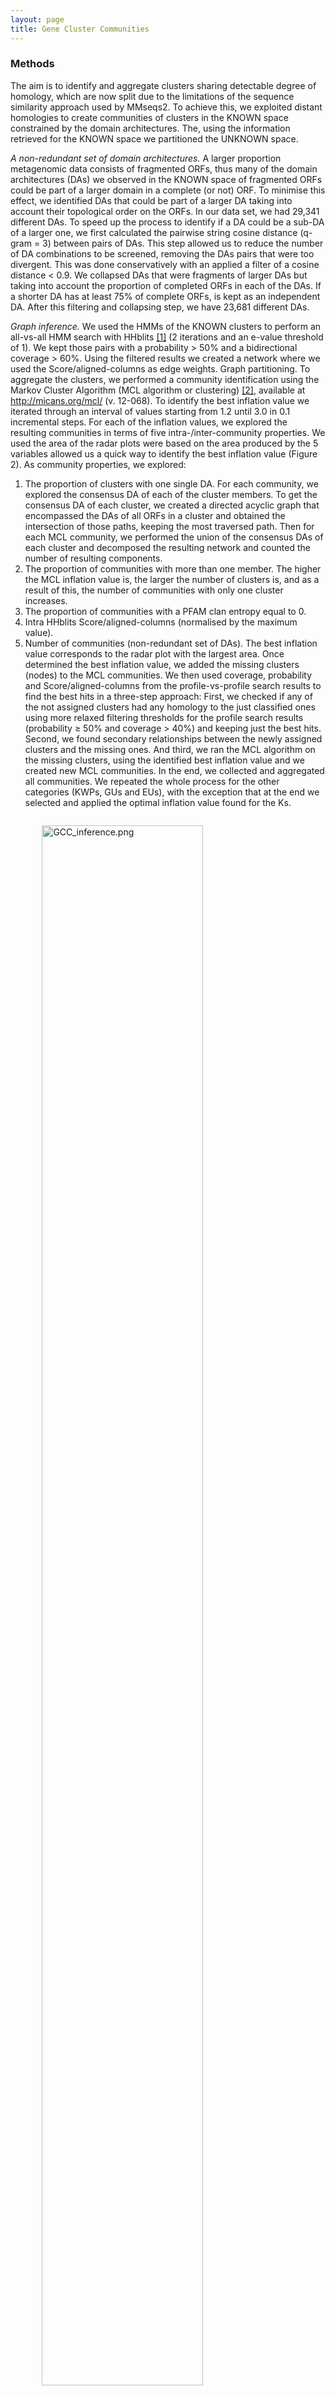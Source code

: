 ```yaml
---
layout: page
title: Gene Cluster Communities
---
```


<h3 class="section-heading  text-primary">Methods</h3>

The aim is to identify and aggregate clusters sharing detectable degree of homology, which are now split due to the limitations of the sequence similarity approach used by MMseqs2. To achieve this, we exploited distant homologies to create communities of clusters in the KNOWN space constrained by the domain architectures. The, using the information retrieved for the KNOWN space we partitioned the UNKNOWN space.

*A non-redundant set of domain architectures.*
A larger proportion metagenomic data consists of fragmented ORFs, thus many of the domain architectures (DAs) we observed in the KNOWN space of fragmented ORFs could be part of a larger domain in a complete (or not) ORF. To minimise this effect, we identified DAs that could be part of a larger DA taking into account their topological order on the ORFs. In our data set, we had 29,341 different DAs. To speed up the process to identify if a DA could be a sub-DA of a larger one, we first calculated the pairwise string cosine distance (q-gram = 3) between pairs of DAs. This step allowed us to reduce the number of DA combinations to be screened, removing the DAs pairs that were too divergent. This was done conservatively with an applied a filter of a cosine distance < 0.9. We collapsed DAs that were fragments of larger DAs but taking into account the proportion of completed ORFs in each of the DAs. If a shorter DA has at least 75% of complete ORFs, is kept as an independent DA. After this filtering and collapsing step, we have 23,681 different DAs.

*Graph inference.*
We used the HMMs of the KNOWN clusters to perform an all-vs-all HMM search with HHblits [[1]](#1) (2 iterations and an e-value threshold of 1). We kept those pairs with a probability > 50% and a bidirectional coverage > 60%. Using the filtered results we created a network where we used the Score/aligned-columns as edge weights.
Graph partitioning.
To aggregate the clusters, we performed a community identification using the Markov Cluster Algorithm (MCL algorithm or clustering) [[2]](#2), available at http://micans.org/mcl/  (v. 12-068). To identify the best inflation value we iterated through an interval of values starting from 1.2 until 3.0 in 0.1 incremental steps. For each of the inflation values, we explored the resulting communities in terms of five intra-/inter-community properties. We used the area of the radar plots were based on the area produced by the 5 variables allowed us a quick way to identify the best inflation value (Figure 2). As community properties, we explored:
1) The proportion of clusters with one single DA. For each community, we explored the consensus DA of each of the cluster members. To get the consensus DA of each cluster, we created a directed acyclic graph that encompassed the DAs of all ORFs in a cluster and obtained the intersection of those paths, keeping the most traversed path. Then for each MCL community, we performed the union of the consensus DAs of each cluster and decomposed the resulting network and counted the number of resulting components.
2) The proportion of communities with more than one member. The higher the MCL inflation value is, the larger the number of clusters is, and as a result of this, the number of communities with only one cluster increases.
3) The proportion of communities with a PFAM clan entropy equal to 0.
4) Intra HHblits Score/aligned-columns (normalised by the maximum value).
5) Number of communities (non-redundant set of DAs).
The best inflation value corresponds to the radar plot with the largest area. Once determined the best inflation value, we added the missing clusters (nodes) to the MCL communities. We then used coverage, probability and Score/aligned-columns from the profile-vs-profile search results to find the best hits in a three-step approach: First, we checked if any of the not assigned clusters had any homology to the just classified ones using more relaxed filtering thresholds for the profile search results (probability ≥ 50% and coverage > 40%) and keeping just the best hits. Second, we found secondary relationships between the newly assigned clusters and the missing ones. And third, we ran the MCL algorithm on the missing clusters, using the identified best inflation value and we created new MCL communities.
In the end, we collected and aggregated all communities. We repeated the whole process for the other categories (KWPs, GUs and EUs), with the exception that at the end we selected and applied the optimal inflation value found for the Ks.

<div class="img_container" style="width:80%; margin:2em auto;">

<img alt="GCC_inference.png" src="/img/GCC_inference.png" width="80%" heigth="">

*Radar plots used to determine the best MCL inflation value for the partitioning of the Ks into cluster components. The plots were built using a combination of five variables: 1=proportion of clusters with 1 component and 2=proportion of clusters with more than 1 member, 3=clan entropy (proportion of clusters with entropy = 0), 4=intra hhblits score-per-column (normalised by the maximum value), and 5=number of clusters (related to the non-redundant set of DAs).*

</div>


**Scripts:** [community_inference](scripts/Cluster_communities/community_inference).

Usage:
[`./community_inference/get_communities.R`](scripts/Cluster_communities/community_inference/get_communities.R)` -c `[`${PWD}/community_inference/config.yml`](scripts/Cluster_communities/community_inference/config.yml)


<h3 class="section-heading  text-primary">Results</h3>

We found that a large proportion of Ks exhibited domain architecture redundancy between clusters. This may have been caused by the limitations of the clustering method used (based on sequence similarity) to detect distant homologies and the final threshold selected (30% of similarity). An inherent property of metagenomic data is that a large proportion of ORFs are fragmented. Therefore many of the DAs observed in the KNOWN space are part of fragmented ORFs which could be part of a larger DAs of another complete/partial ORF. To minimise this, we identified DAs that could be part of a larger ones. In our dataset, we had 29,341 different domain architectures, that after the filtering and collapsing steps were reduced to 23,681 different DAs.
We determined an optimal inflation value of 2.2, corresponding to the radar plot with the largest area (Figure above), which is in agreement with the value empirically determined to be the optimal [[2]](#2) (and close the software default of 2). The inference led to a set of 283,314 communities out of ~2.9M clusters. The numbers for each category are shown in the table below:

<div class="img_container" style="width:60%; margin:2em auto;">

<img alt="k_partition_stats_eval_plot_red.png" src="/img/k_partition_stats_eval_plot_red.png" width="90%" heigth="">

*Overview of the workflow to aggregate GCs in communities. We inferred a gene cluster homology network using the results of an all-vs-all HMM gene cluster comparison with HHBLITS. The edges of the network are based on the HHblits-score/Aligned-columns. Communities are identified by an iterative screening of different MCL inflation parameters and evaluated using five different metrics that take into account the inter- and intra-community properties.*

</div>

<div class="img_container" style="width:80%; margin:2em auto;">

<img alt="GCC_res_numbers.png" src="/img/GCC_res_numbers.png" width="90%" heigth="">

*Comparison of the number of GCs and GCCs for each of the functional categories.*

</div>


<div class="img_container" style="width:90%; margin:2em auto;">

*Number of communities, clusters and ORFs for each category.*

|             |      K      |    KWP     |     GU     |    EU     |      Total      |
| ----------- | :---------: | :--------: | :--------: | :-------: | :-------------: |
| Communities |   24,181    |   64,938   |  146,100   |  48,095   |   **283,314**   |
| Clusters    |  1,050,166  |  632,453   | 1,121,809  |  135,829  |  **2,940,257**  |
| ORFs        | 172,147,128 | 30,601,694 | 54,052,275 | 3,341,257 | **260,142,354** |

</div>

<h2 class="section-heading  text-primary">Cluster communities validation</h2>

<h3 class="section-heading  text-primary">Methods</h3>

To prove the biological significance of the cluster communities, we explored how they distribute within the phylogeny of Proteorhodopsin (PR), a common and prevalent marine microbial functional protein. The hypothesis is that one community should encompass all PR reads and the clusters should subdivide the phylogeny by genus. We used the PR tree from Olson et al. [[3]](#3).
The communities validation consisted in three steps:
**1.**    We searched the proteorhodopsin HMM profiles against the K and KWP consensus sequences, using the *hmmsearch* program of the HMMER software (version 3.1b2) [[4]](#4). We filtered the results for coverage of ≥ 0.4 and e-value ≥ 1e-5. We extracted the amino acid sequences from each cluster that was recruited within the filtered results, and we used them as query sequences to be placed in the Olson et al. PR tree [[3]](#3). \
**2.**    We placed the query sequences into the MicRhode [[5]](#5) PR tree. We dereplicated the retrieved query sequences with CD-HIT (v4.6) [[6]](#6), and we removed the remaining sequences with less than 100 amino acids using SEQKIT (v0.10.1) (Shen et al. 2016). Next, we calculated the best substitution model using the EPA-NG modeltest-ng (v0.3.5) [[7]](#7) and we optimized the Olson et al. PR tree initial parameters and branch lengths using RAxML (v8.2.12) [[8]](#8). Afterwards, we performed an incremental alignment of the query sequences against the PR tree reference alignment using the PaPaRA (v2.5) software [[9]](#9). Then, we split the query alignment and the reference alignment using EPA-NG --split v0.3.5. We then combined the PR tree together with the related contextual data and the tree alignment, into a phylogenetic reference package using Taxtastic (v0.8.9), and we placed the query sequences in the tree using pplacer (v1.1.alpha19-0-g807f6f3) [[10]](#10) with the option -p (--keep-at-most) set to 20. We grafted the PR tree with the query sequences using Guppy, tool that is part of pplacer. \
**3.**    In the end, we assigned PR Supercluster affiliation to query sequences. We assigned the PR Supercluster affiliation from Olson et al. [[3]](#3) to the query sequences by calculating the Cophenetic Distance of the PR tree using the R packages ape (v5.3) [[11]](#11) and refining the decision with a custom R script that used a combination of ape (v5.3) and phanghorn v2.5.3 [[12]](#12).


Data visualization: We visualised the resulting data using the alluvial plot program from rawgraphs.io [[13]](#13).


**Scripts:** [community_validation](https://github.com/ChiaraVanni/unknowns_wkfl/tree/master/scripts/Cluster_communities/community_validation). \
 Usage: \
  `bash`[`./scripts/place_PR.sh`](scripts/Cluster_communities/community_validation/place_PR.sh)` ${PWD}/all_sequences_names_to_extract.fasta ${PWD}/all_communities_2019-03-28-144550.tsv`


In addition we explored how the cluster communities and the subset of high quality (HQ) clusters and their communties distribute among a bacterial set of ribosomal protein families. For the analysis we used the set 16 ribosomal proteins used in Méheust et al. [[14]](#14) ([ribo_markers.tsv](scripts/Cluster_communities/community_validation/ribo_markers.tsv)) in combination with the collection of bacterial single copy genes (scg) of Anvi'o [[15]](#15), that can be downloaded from [here](https://github.com/merenlab/anvio/blob/master/anvio/data/hmm/Bacteria_71/genes.txt).

**Script:** The ribosomal protein analysis was performed using the R script [cl_comm_ribo_prot.r](scripts/communities/community_validation/cl_comm_ribo_prot.r).
The output files: "ribo_com_cl.tsv" and "ribo_com_cl_hq.tsv" can be visualised/plotted usaing the [RawGraphs](https://rawgraphs.io/about) visualization framework.

<h3 class="section-heading  text-primary">Results</h3>

Olson et al. [[3]](#3) phylogenetically analysed PRs in the sunlit ocean and grouped them into clades called Superclusters. We found that our clusters resolve the PR’s Superclusters, as shown in the figure below. We observed one large K community encompassing the 99% of the PR annotated ORFs. All the superclusters are represented in the K community, with the only exception of 20 ORFs annotated to PR supercluster I, mostly viral, that fall into two GU communities (5 GU clusters) .

<div class="img_container" style="width:80%; margin:2em auto;">

<img alt="GCC_val_proteor.png" src="/img/GCC_val_proteor.png" width="90%" height="" >

*Validation of the GCCs inference based on the environmental genes annotated as proteorhodopsins. Ribbons in the alluvial plot are genes, and each stacked bar corresponds (from left to right) to the (1) gene taxonomic classification at domain level, (2) GC membership, (3) GCC membership and (4) MicRhoDE operational classification.*

</div>

<br>

<div class="img_container" style="width:50%; margin:2em auto;">

*Number of genes, clusters and communities annotated to PR*

| Genes  | Clusters | Communities |
| :----: | :------: | :---------: |
| 12,184 |    64    |      3      |


</div>

The distribution of the cluster communitites among 16 bacterial ribosomal protein families reflects the fragmented nature of metagenoic data.
Because ribosomal proteins are highly conserved, we expect one protein family per ribosomal subunit. However, we observe the same ribosomal protein falling in different communities and this is likely due to the fragmented nature of metagenomic ORFs. In fact, this effect almost disappear when we subset for the communities containing only [HQ clusters](8.1_Cluster_categories_overview) (high percentage of complete ORFs), as shown in the next figure:

<div class="img_container" style="width:50%; margin:2em auto;">

<img alt="GCC_val_ribo.png" src="/img/GCC_val_ribo.png" width="90%" height="" >

*Validation of the GCCs inference based on ribosomal proteins based on standard and high-quality GCs.*

</div>

<div class="img_container" style="width:50%; margin:2em auto;">

*Number of genes, clusters and communities annotated to ribosomial proteins*

|              |  Genes  | Clusters | Communities |
| ------------ | :-----: | :------: | :---------: |
| All clusters | 781,579 |  1,843   |     98      |
| HQ clusters  |  1,687  |   145    |     26      |

</div>




<h3 class="section-heading  text-primary">Communities inference methods comparison</h3>

We compared our community inference method with the one used by Méheust et al. [[14]](#14).


**Methods**
The cluster community inference was validated in comparison to the approach used by Méheust et al. (2019), using the ribosomal protein families as reference. The approach used by Méheust et al. is very similar to ours. They first clustered the genes using MMseqs2 (version 9f493f538d28b1412a2d124614e9d6ee27a55f45), performing an all-vs.-all search (e-value: 0.001, sensitivity: 7.5, and cover: 0.5). The search results were used to build a sequence similarity network that was then partitioned, using the greedy set cover algorithm from MMseqs2, into what they defined as subfamilies. Their subfamilies correspond to our gene clusters.
The subfamilies were then aggregated into families, based on remote homologies. Their families correspond to our gene cluster communities.
For the aggregation they compared the subfamilies HMM profiles using hhblits from the HHpred suite.
From this search they selected the subfamilies with hhblits-probability ≥95% and coverage ≥0.50.
They used a similarity score (probability × coverage) as weight for the search sequence similarity network. This network was then partitioned using the Markov CLustering algorithm (MCL), with 2.0 as the inflation parameter.

The main differences with our method:
1. We used the score/cols (hhblits search score over number of aligned columns) as edge weight for the sequence similarity network.
2. We didn't use a default MCL inflation parameter for the partitioning of the sequence similarity network. We tested several values on the set of Known clusters. The best inflation value was then determined using the combination of different metrics, including the Pfam domain architecture composition of our gene clusters.


The cluster communities were filtered for those annotated to the 16  ribosomal proteins used in Méheust et al., and those contained in the collection of bacterial single-copy genes of Anvi'o10, that can be downloaded from (https://github.com/merenlab/anvio/blob/master/anvio/data/hmm/Bacteria_71/genes.txt). The genes contained in this community subset, were processed using the approach proposed by Méheust et al. The results were then compared with those obtained in this paper using the functions of the R package aricode (https://github.com/jchiquet/aricode), which allow comparisons between clustering methods.

**Scripts:** The code used for this analysis can be found in [cl_comm_ribo_prot.r](scripts/Cluster_communities/community_validation/cl_comm_ribo_prot.r).

**Results**
The clustering approach proposed in this paper was compared to the method used by Méheust et al. and validated using a set of ribosomal proteins. Overall, our approach generated less cluster communities as can be observed in the figure below. Our clustering was found closer to the “ground truth” represented by the ribosomal protein families compared to the partitioning proposed by Méheust et al. The results from the comparison between the two clustering approaches and the ribosomal protein reference are reported in the table below.

<div class="img_container" style="width:80%; margin:2em auto;">

<img alt="com_comparison_ribo_prot.png" src="/img/com_comparison_ribo_prot.png" width="70%" height="" >

*Number of communities within ribosomal protein families, comparison between the number generated by our approach and the number obtained by Méheust et al.*

</div>


|       | Vanni et al. vs Meheust et al. | Vanni et al. vs ribosomal families | Meheust et al. vs ribosomal families |
| :---: | :----------------------------: | :--------------------------------: | :----------------------------------: |
|  ARI  |             0.915              |               0.944                |                0.906                 |
|  AMI  |             0.928              |               0.916                |                0.878                 |
|  NVI  |             0.101              |               0.0858               |                0.124                 |
|  NID  |             0.0717             |               0.0841               |                0.122                 |
|  NMI  |             0.928              |               0.916                |                0.878                 |


</div>


<div class="img_container" style="width:80%; margin:2em auto;">

<img alt="hmm_comp1.png" src="/img/hmm_comp1.png" width="80%" height="" >

*Cluster pairs distribution based on the metrics used to weight the gene cluster HMM-HMM homology network. (A) HHblits-Score/Aligned-columns (Vanni et al.). (B) maximum(HHblits-probability x coverage) (Méheust et al.).*

</div>


<div class="img_container" style="width:80%; margin:2em auto;">

<img alt="hmm_comp2.png" src="/img/hmm_comp2.png" width="80%" height="" >

*Determination of the edge-weight metrics for the GC HMM-HMM homology network. We tested the metrics used in Méheust et al. and in this paper (Vanni et al.). The correlations between metrics are shown per functional category. The metric used by Méheust et al. corresponds to the maximum(HHblits-probability x coverage). The metric applied in this paper is the HHblits-Score/Aligned-columns. (A) Correlation between the Méheust et al. metric and the HHblits-probability. (B) Correlation between the Vanni et al. metric and the HHblits-probability. (C) Correlation between the Vanni et al. and the Méheust et al. metrics.*

</div>


<br>

* * *

<h4 class="section-heading  text-primary">References</h4>

<a name="1"></a>[1]	M. Remmert, A. Biegert, A. Hauser, and J. Söding, “HHblits: lightning-fast iterative protein sequence searching by HMM-HMM alignment.,” Nat Methods, Nov. 2011.

<a name="2"></a>[2] van Dongen, Stijn van, and Cei Abreu-Goodger. 2012. “Using MCL to Extract Clusters from Networks.” In Bacterial Molecular Networks: Methods and Protocols, edited by Jacques van Helden, Ariane Toussaint, and Denis Thieffry, 281–95. New York, NY: Springer New York.

<a name="3"></a>[3] Olson, Daniel K., Susumu Yoshizawa, Dominique Boeuf, Wataru Iwasaki, and Edward F. DeLong. 2018. “Proteorhodopsin Variability and Distribution in the North Pacific Subtropical Gyre.” The ISME Journal 12 (4): 1047–60.

<a name="4"></a>[4] Finn, R. D., J. Clements, and S. R. Eddy. 2011. “HMMER Web Server: Interactive Sequence Similarity Searching.” Nucleic Acids Research 39 (suppl): W29–37.

<a name="5"></a>[5] Boeuf, Dominique, Stéphane Audic, Loraine Brillet-Guéguen, Christophe Caron, and Christian Jeanthon. 2015. “MicRhoDE: A Curated Database for the Analysis of Microbial Rhodopsin Diversity and Evolution.” Database: The Journal of Biological Databases and Curation 2015 (August).

<a name="6"></a>[6] Li, W., and A. Godzik. 2006. “Cd-Hit: A Fast Program for Clustering and Comparing Large Sets of Protein or Nucleotide Sequences.” Bioinformatics  22 (13): 1658–59.

<a name="7"></a>[7] Barbera, Pierre, Alexey M. Kozlov, Lucas Czech, Benoit Morel, Diego Darriba, Tomáš Flouri, and Alexandros Stamatakis. 2019. “EPA-Ng: Massively Parallel Evolutionary Placement of Genetic Sequences.” Systematic Biology 68 (2): 365–69.

<a name="8"></a>[8] Stamatakis, Alexandros. 2014. “RAxML Version 8: A Tool for Phylogenetic Analysis and Post-Analysis of Large Phylogenies.” Bioinformatics  30 (9): 1312–13.

<a name="9"></a>[9] Berger, Simon A., and Alexandros Stamatakis. 2012. “PaPaRa 2.0: A Vectorized Algorithm for Probabilistic Phylogeny-Aware Alignment Extension.” Heidelberg Institute for Theoretical Studies

<a name="10"></a>[10] Matsen, Frederick A., Robin B. Kodner, and E. Virginia Armbrust. 2010. “Pplacer: Linear Time Maximum-Likelihood and Bayesian Phylogenetic Placement of Sequences onto a Fixed Reference Tree.” BMC Bioinformatics 11 (October): 538.

<a name="11"></a>[11] Paradis E. & Schliep K. 2018. ape 5.0: an environment for modern phylogenetics and evolutionary analyses in R. Bioinformatics 35: 526-528.

<a name="12"></a>[12] Schliep, Klaus Peter. 2011. “Phangorn: Phylogenetic Analysis in R.” Bioinformatics  27 (4): 592–93.

<a name="13"></a>[13] Mauri, Michele, Tommaso Elli, Giorgio Caviglia, Giorgio Uboldi, and Matteo Azzi. 2017. “RAWGraphs: A Visualisation Platform to Create Open Outputs.” In Proceedings of the 12th Biannual Conference on Italian SIGCHI Chapter, 28. ACM.

<a name="14"></a>[14] Méheust, Raphaël, David Burstein, Cindy J. Castelle, and Jillian F. Banfield. 2019. “The Distinction of CPR Bacteria from Other Bacteria Based on Protein Family Content.” Nature Communications 10 (1): 4173.

<a name="15"></a>[15] Murat, E. A., Özcan C. Esen, Christopher Quince, Joseph H. Vineis, Hilary G. Morrison, Mitchell L. Sogin, and Tom O. Delmont. 2015. “Anvi’o: An Advanced Analysis and Visualization Platform for ‘omics Data.” PeerJ 3 (October): e1319.
